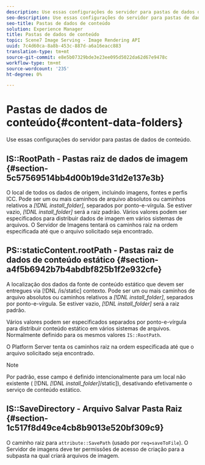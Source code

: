 ```yaml
---
description: Use essas configurações do servidor para pastas de dados de conteúdo.
seo-description: Use essas configurações do servidor para pastas de dados de conteúdo.
seo-title: Pastas de dados de conteúdo
solution: Experience Manager
title: Pastas de dados de conteúdo
topic: Scene7 Image Serving - Image Rendering API
uuid: 7c4d60ca-8a8b-453c-887d-a6a16eacc883
translation-type: tm+mt
source-git-commit: e8e5b07329bde3e23ee095d5022da62d67e9478c
workflow-type: tm+mt
source-wordcount: '235'
ht-degree: 0%

---
```



# Pastas de dados de conteúdo{#content-data-folders}

Use essas configurações do servidor para pastas de dados de conteúdo.

## IS::RootPath - Pastas raiz de dados de imagem {#section-5c57569514bb4d00b19de31d2e137e3b}

O local de todos os dados de origem, incluindo imagens, fontes e perfis ICC. Pode ser um ou mais caminhos de arquivo absolutos ou caminhos relativos a *[!DNL install_folder]*, separados por ponto-e-vírgula. Se estiver vazio, *[!DNL install_folder]* será a raiz padrão. Vários valores podem ser especificados para distribuir dados de imagem em vários sistemas de arquivos. O Servidor de Imagens tentará os caminhos raiz na ordem especificada até que o arquivo solicitado seja encontrado.

## PS::staticContent.rootPath - Pastas raiz de dados de conteúdo estático {#section-a4f5b6942b7b4abdbf825b1f2e932cfe}

A localização dos dados da fonte de conteúdo estático que devem ser entregues via [!DNL /is/static] contexto. Pode ser um ou mais caminhos de arquivo absolutos ou caminhos relativos a *[!DNL install_folder]*, separados por ponto-e-vírgula. Se estiver vazio, *[!DNL install_folder]* será a raiz padrão.

Vários valores podem ser especificados separados por ponto-e-vírgula para distribuir conteúdo estático em vários sistemas de arquivos. Normalmente definido para os mesmos valores `IS::RootPath`.

O Platform Server tenta os caminhos raiz na ordem especificada até que o arquivo solicitado seja encontrado.

>[!NOTE]
>
>Por padrão, esse campo é definido intencionalmente para um local não existente ( [!DNL *[!DNL install_folder]*/static]), desativando efetivamente o serviço de conteúdo estático.

## IS::SaveDirectory - Arquivo Salvar Pasta Raiz {#section-1c517f8d49ce4cb8b9013e520bf309c9}

O caminho raiz para `attribute::SavePath` (usado por `req=saveToFile`). O Servidor de imagens deve ter permissões de acesso de criação para a subpasta na qual criará arquivos de imagem.
